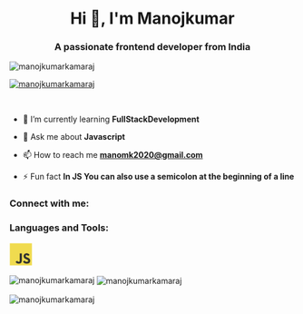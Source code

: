 <h1 align="center">Hi 👋, I'm Manojkumar</h1>
<h3 align="center">A passionate frontend developer from India</h3>

<p align="left"> <img src="https://komarev.com/ghpvc/?username=manojkumarkamaraj&label=Profile%20views&color=0e75b6&style=flat" alt="manojkumarkamaraj" /> </p>

<p align="left"> <a href="https://github.com/ryo-ma/github-profile-trophy"><img src="https://github-profile-trophy.vercel.app/?username=manojkumarkamaraj" alt="manojkumarkamaraj" /></a> </p>

<p align="left"> <a href="https://twitter.com/" target="blank"><img src="https://img.shields.io/twitter/follow/?logo=twitter&style=for-the-badge" alt="" /></a> </p>

- 🌱 I’m currently learning **FullStackDevelopment**

- 💬 Ask me about **Javascript**

- 📫 How to reach me **manomk2020@gmail.com**

- ⚡ Fun fact **In JS You can also use a semicolon at the beginning of a line**

<h3 align="left">Connect with me:</h3>
<p align="left">
</p>

<h3 align="left">Languages and Tools:</h3>
<p align="left"> <a href="https://developer.mozilla.org/en-US/docs/Web/JavaScript" target="_blank" rel="noreferrer"> <img src="https://raw.githubusercontent.com/devicons/devicon/master/icons/javascript/javascript-original.svg" alt="javascript" width="40" height="40"/> </a> </p>

<p><img align="left" src="https://github-readme-stats.vercel.app/api/top-langs?username=manojkumarkamaraj&show_icons=true&locale=en&layout=compact" alt="manojkumarkamaraj" /></p>

<p>&nbsp;<img align="center" src="https://github-readme-stats.vercel.app/api?username=manojkumarkamaraj&show_icons=true&locale=en" alt="manojkumarkamaraj" /></p>

<p><img align="center" src="https://github-readme-streak-stats.herokuapp.com/?user=manojkumarkamaraj&" alt="manojkumarkamaraj" /></p>

